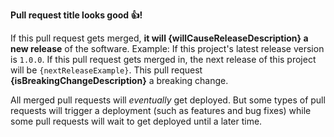 **Pull request title looks good 👍!** 

If this pull request gets merged, **it will {willCauseReleaseDescription} a new release** of the software. Example: If this project's latest release version is `1.0.0`. If this pull request gets merged in, the next release of this project will be `{nextReleaseExample}`. This pull request **{isBreakingChangeDescription}** a breaking change.

All merged pull requests will *eventually* get deployed. But some types of pull requests will trigger a deployment (such as features and bug fixes) while some pull requests will wait to get deployed until a later time. 
